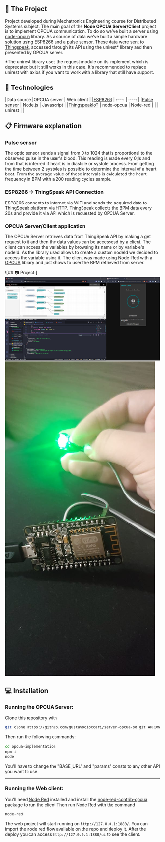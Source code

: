 ## :file_folder: The Project
Project developed during Mechatronics Engineering course for Distributed Systems subject. The main goal of the **Node OPCUA Server/Client** project is to implement OPCUA communication. To do so we've built a server using [node-opcua](https://github.com/node-opcua/node-opcua) library.
As a source of data we've built a simple hardware solution using ESP8266 and a pulse sensor. These data were sent to [Thingspeak](https://thingspeak.com/), accessed through its API using the unirest* library and then presented by OPCUA server.

*The unirest library uses the request module on its implement which is deprecated but it still works in this case. It's recommended to replace unirest with axios if you want to work with a library that still have support.

## :rocket: Technologies
|Data source       |OPCUA server   |   Web client    |
|[ESP8266](https://www.espressif.com/sites/default/files/documentation/0a-esp8266ex_datasheet_en.pdf)           | :---:         |     :---:       |
|[Pulse sensor](https://github.com/WorldFamousElectronics/PulseSensorPlayground) | Node.js       | Javascript      |
|[ThingspeakIoT](https://thingspeak.com/)        | node-opcua    | Node-red        |
|                  | unirest       |                 |

## :clipboard: Firmware explanation
  ### Pulse sensor
  The optic sensor sends a signal from 0 to 1024 that is proportional to the observed pulse in the user's blood. This reading is made every 0,1s and from that is inferred if heart is in diastole or systole process. From getting the time between 2 systoles is possible to determine the interval of a heart beat. From the average value of these intervals is calculated the heart frequency in BPM with a 200 reading cycles sample.

  ### ESP8266 -> ThingSpeak API Connection
  ESP8266 connects to internet via WiFi and sends the acquired data to ThingSpeak platform via HTTP. ThingSpeak collects the BPM data every 20s and provide it via API which is requested by OPCUA Server.

  ### OPCUA Server/Client application
  The OPCUA Server retrieves data from ThingSpeak API by making a get request to it and then the data values can be accessesd by a client. The client can access the variables by browsing its name or by variable's nodeId. As the library used allows to create a custom nodeId we decided to access the variable using it.
  The client was made using Node-Red with a [OPCUA](https://flows.nodered.org/node/node-red-contrib-opcua) library and just shows to user the BPM retrieved from server.

![## :camera: Project:]
![Software](sistema.png)
![Hardware](hardware.jfif)

## :computer: Installation
### Running the **OPCUA Server**:
Clone this repository with 
```bash
git clone https://github.com/gustavocioccari/server-opcua-sd.git ARRUMAR LINK
```
Then run the following commands:
```bash
cd opcua-implementation
npm i
node 
```
You'll have to change the "BASE_URL" and "params" consts to any other API you want to use.
___
### Running the **Web client**:
You'll need [Node Red](https://nodered.org/docs/getting-started/local) installed and install the [node-red-contrib-opcua](https://flows.nodered.org/node/node-red-contrib-opcua) package to run the client
Then run Node Red with the command
```bash
node-red
```
The web project will start running on `http://127.0.0.1:1880/`.
You can import the node red flow available on the repo and deploy it. After the deploy you can access `http://127.0.0.1:1880/ui` to see the client.
